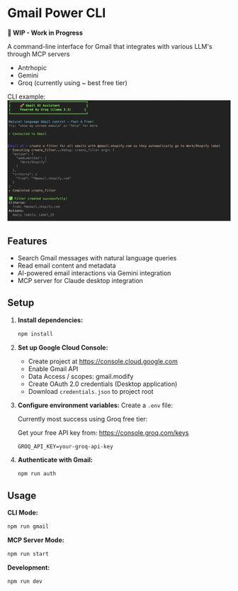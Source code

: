 # Gmail Power CLI

**🚧 WIP - Work in Progress**

A command-line interface for Gmail that integrates with various LLM's through MCP servers
 - Antrhopic
 - Gemini
 - Groq (currently using ~ best free tier)

CLI example:
![CLI Example](./docs/CLI-screengrab-ex1.png)

## Features

- Search Gmail messages with natural language queries
- Read email content and metadata
- AI-powered email interactions via Gemini integration
- MCP server for Claude desktop integration

## Setup

1. **Install dependencies:**

   ```bash
   npm install
   ```

2. **Set up Google Cloud Console:**

   - Create project at https://console.cloud.google.com
   - Enable Gmail API
   - Data Access / scopes: gmail.modify
   - Create OAuth 2.0 credentials (Desktop application)
   - Download `credentials.json` to project root

3. **Configure environment variables:**
   Create a `.env` file:

   Currently most success using Groq free tier:

   Get your free API key from: https://console.groq.com/keys

   ```
   GROQ_API_KEY=your-groq-api-key
   ```

4. **Authenticate with Gmail:**
   ```bash
   npm run auth
   ```

## Usage

**CLI Mode:**

```bash
npm run gmail
```

**MCP Server Mode:**

```bash
npm run start
```

**Development:**

```bash
npm run dev
```
